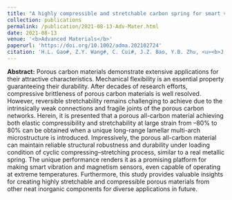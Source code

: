 ```yaml
---
title: "A highly compressible and stretchable carbon spring for smart vibration and magnetism sensors"
collection: publications
permalink: /publication/2021-08-13-Adv-Mater.html
date: 2021-08-13
venue: '<b>Advanced Materials</b>'
paperurl: 'https://doi.org/10.1002/adma.202102724'
citation: 'H.L. Gao#, Z.Y. Wang#, C. Cui#, J.Z. Bao, Y.B. Zhu, <u><b>J. Xia</b></u>, S.M. Wen, H.A. Wu and S.H. Yu*, A highly compressible and stretchable carbon spring for smart vibration and magnetism sensors. <i>Advanced Materials</i>, 2021, XX(XX): 2102724.'
---
```


**Abstract:** Porous carbon materials demonstrate extensive applications for their attractive characteristics. Mechanical flexibility is an essential property guaranteeing their durability. After decades of research efforts, compressive brittleness of porous carbon materials is well resolved. However, reversible stretchability remains challenging to achieve due to the intrinsically weak connections and fragile joints of the porous carbon networks. Herein, it is presented that a porous all-carbon material achieving both elastic compressibility and stretchability at large strain from –80% to 80% can be obtained when a unique long-range lamellar multi-arch microstructure is introduced. Impressively, the porous all-carbon material can maintain reliable structural robustness and durability under loading condition of cyclic compressing–stretching process, similar to a real metallic spring. The unique performance renders it as a promising platform for making smart vibration and magnetism sensors, even capable of operating at extreme temperatures. Furthermore, this study provides valuable insights for creating highly stretchable and compressible porous materials from other neat inorganic components for diverse applications in future.
